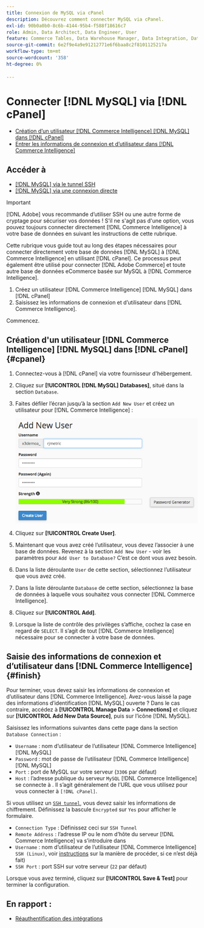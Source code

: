 ```yaml
---
title: Connexion de MySQL via cPanel
description: Découvrez comment connecter MySQL via cPanel.
exl-id: 90b0a0b0-8c6b-4144-95b4-f588f18616c7
role: Admin, Data Architect, Data Engineer, User
feature: Commerce Tables, Data Warehouse Manager, Data Integration, Data Import/Export, SQL Report Builder
source-git-commit: 6e2f9e4a9e91212771e6f6baa8c2f8101125217a
workflow-type: tm+mt
source-wordcount: '358'
ht-degree: 0%

---
```


# Connecter [!DNL MySQL] via [!DNL cPanel]

* [Création d’un utilisateur  [!DNL Commerce Intelligence] [!DNL MySQL] dans [!DNL cPanel]](#cpanel)
* [Entrer les informations de connexion et d’utilisateur dans [!DNL Commerce Intelligence]](#finish)

## Accéder à

* [[!DNL MySQL] via le tunnel SSH](../integrations/mysql-via-ssh-tunnel.md)
* [[!DNL MySQL] via une connexion directe](../integrations/mysql-via-a-direct-connection.md)

>[!IMPORTANT]
>
>[!DNL Adobe] vous recommande d’utiliser SSH ou une autre forme de cryptage pour sécuriser vos données ! S&#39;il ne s&#39;agit pas d&#39;une option, vous pouvez toujours connecter directement [!DNL Commerce Intelligence] à votre base de données en suivant les instructions de cette rubrique.

Cette rubrique vous guide tout au long des étapes nécessaires pour connecter directement votre base de données [!DNL MySQL] à [!DNL Commerce Intelligence] en utilisant [!DNL cPanel]. Ce processus peut également être utilisé pour connecter [!DNL Adobe Commerce] et toute autre base de données eCommerce basée sur MySQL à [!DNL Commerce Intelligence].

1. Créez un utilisateur [!DNL Commerce Intelligence] [!DNL MySQL] dans [!DNL cPanel]
1. Saisissez les informations de connexion et d’utilisateur dans [!DNL Commerce Intelligence].

Commencez.

## Création d&#39;un utilisateur [!DNL Commerce Intelligence] [!DNL MySQL] dans [!DNL cPanel] {#cpanel}

1. Connectez-vous à [!DNL cPanel] via votre fournisseur d&#39;hébergement.
1. Cliquez sur **[!UICONTROL [!DNL MySQL] Databases]**, situé dans la section `Database`.
1. Faites défiler l’écran jusqu’à la section `Add New User` et créez un utilisateur pour [!DNL Commerce Intelligence] :

   ![](../../../assets/create-mbi-mysql-user-cpanel.png)

1. Cliquez sur **[!UICONTROL Create User]**.
1. Maintenant que vous avez créé l’utilisateur, vous devez l’associer à une base de données. Revenez à la section `Add New User` - voir les paramètres pour `Add User to Database?` C’est ce dont vous avez besoin.
1. Dans la liste déroulante `User` de cette section, sélectionnez l’utilisateur que vous avez créé.
1. Dans la liste déroulante `Database` de cette section, sélectionnez la base de données à laquelle vous souhaitez vous connecter [!DNL Commerce Intelligence].
1. Cliquez sur **[!UICONTROL Add]**.
1. Lorsque la liste de contrôle des privilèges s’affiche, cochez la case en regard de `SELECT`. Il s’agit de tout [!DNL Commerce Intelligence] nécessaire pour se connecter à votre base de données.

## Saisie des informations de connexion et d’utilisateur dans [!DNL Commerce Intelligence] {#finish}

Pour terminer, vous devez saisir les informations de connexion et d’utilisateur dans [!DNL Commerce Intelligence]. Avez-vous laissé la page des informations d’identification [!DNL MySQL] ouverte ? Dans le cas contraire, accédez à **[!UICONTROL Manage Data** > **Connections]** et cliquez sur **[!UICONTROL Add New Data Source]**, puis sur l’icône [!DNL MySQL].

Saisissez les informations suivantes dans cette page dans la section `Database Connection` :

* `Username` : nom d’utilisateur de l’utilisateur [!DNL Commerce Intelligence] [!DNL MySQL]
* `Password` : mot de passe de l’utilisateur [!DNL Commerce Intelligence] [!DNL MySQL]
* `Port` : port de MySQL sur votre serveur (`3306` par défaut)
* `Host` : l’adresse publique du serveur `MySQL` [!DNL Commerce Intelligence] se connecte à . Il s’agit généralement de l’URL que vous utilisez pour vous connecter à `[!DNL cPanel]`.

Si vous utilisez un [`SSH tunnel`](../integrations/mysql-via-ssh-tunnel.md), vous devez saisir les informations de chiffrement. Définissez la bascule `Encrypted` sur `Yes` pour afficher le formulaire.

* `Connection Type` : Définissez ceci sur `SSH Tunnel`
* `Remote Address` : l’adresse IP ou le nom d’hôte du serveur [!DNL Commerce Intelligence] va s’introduire dans
* `Username` : nom d’utilisateur de l’utilisateur [!DNL Commerce Intelligence] `SSH (Linux)`, voir [instructions](../../../data-analyst/importing-data/integrations/mysql-via-ssh-tunnel.md) sur la manière de procéder, si ce n’est déjà fait)
* `SSH Port` : port SSH sur votre serveur (`22` par défaut)

Lorsque vous avez terminé, cliquez sur **[!UICONTROL Save & Test]** pour terminer la configuration.

## En rapport :

* [Réauthentification des intégrations](https://experienceleague.adobe.com/docs/commerce-knowledge-base/kb/how-to/mbi-reauthenticating-integrations.html?lang=fr)
